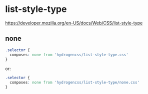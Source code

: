 # list-style-type

https://developer.mozilla.org/en-US/docs/Web/CSS/list-style-type

## none
```css
.selector {
  composes: none from 'hydrogencss/list-style-type.css'
}
```

or:
```css
.selector {
  composes: none from 'hydrogencss/list-style-type/none.css'
}
```


